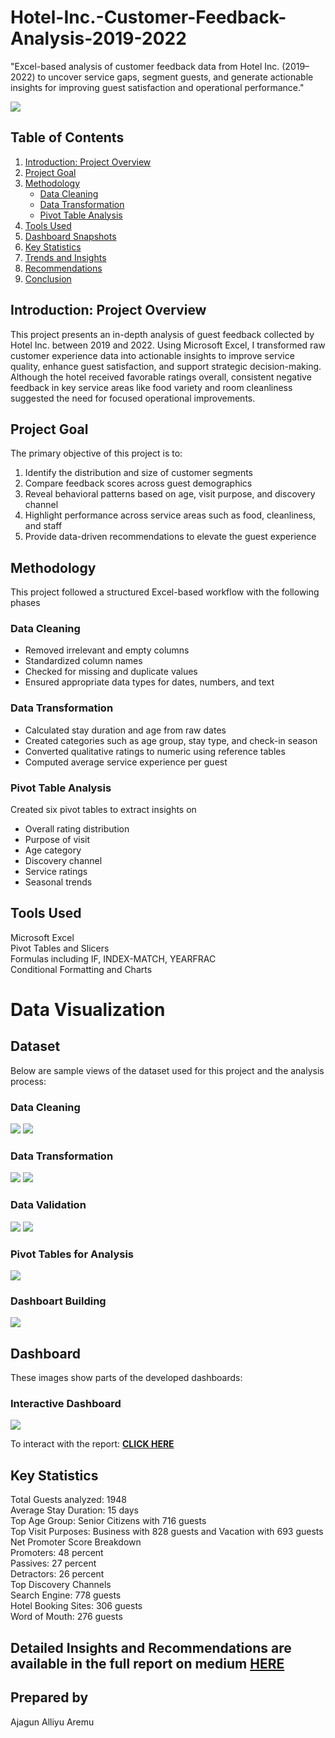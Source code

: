 # Hotel-Inc.-Customer-Feedback-Analysis-2019-2022
"Excel-based analysis of customer feedback data from Hotel Inc. (2019–2022) to uncover service gaps, segment guests, and generate actionable insights for improving guest satisfaction and operational performance."

![](person-ordering-food-restaurant.jpg)

## Table of Contents

1. [Introduction: Project Overview](#introduction-project-overview)  
2. [Project Goal](#project-goal)  
3. [Methodology](#methodology)  
    - [Data Cleaning](#data-cleaning)  
    - [Data Transformation](#data-transformation)  
    - [Pivot Table Analysis](#pivot-table-analysis)  
4. [Tools Used](#tools-used)  
5. [Dashboard Snapshots](#dashboard-snapshots)  
6. [Key Statistics](#key-statistics)  
7. [Trends and Insights](#trends-and-insights)  
8. [Recommendations](#recommendations)  
9. [Conclusion](#conclusion)  


## Introduction: Project Overview

This project presents an in-depth analysis of guest feedback collected by Hotel Inc. between 2019 and 2022. Using Microsoft Excel, I transformed raw customer experience data into actionable insights to improve service quality, enhance guest satisfaction, and support strategic decision-making. Although the hotel received favorable ratings overall, consistent negative feedback in key service areas like food variety and room cleanliness suggested the need for focused operational improvements.

## Project Goal

The primary objective of this project is to:

1. Identify the distribution and size of customer segments
2. Compare feedback scores across guest demographics
3. Reveal behavioral patterns based on age, visit purpose, and discovery channel
4. Highlight performance across service areas such as food, cleanliness, and staff
5. Provide data-driven recommendations to elevate the guest experience

## Methodology

This project followed a structured Excel-based workflow with the following phases

### Data Cleaning

- Removed irrelevant and empty columns
- Standardized column names
- Checked for missing and duplicate values
- Ensured appropriate data types for dates, numbers, and text

### Data Transformation

- Calculated stay duration and age from raw dates
- Created categories such as age group, stay type, and check-in season
- Converted qualitative ratings to numeric using reference tables
- Computed average service experience per guest

### Pivot Table Analysis

Created six pivot tables to extract insights on  
- Overall rating distribution
- Purpose of visit
- Age category
- Discovery channel
- Service ratings
- Seasonal trends

## Tools Used

Microsoft Excel  
Pivot Tables and Slicers  
Formulas including IF, INDEX-MATCH, YEARFRAC  
Conditional Formatting and Charts

# Data Visualization
## Dataset
Below are sample views of the dataset used for this project and the analysis process:

### Data Cleaning
![](datacleaningpocess.png)
![](datacleaningprocess2.png)

### Data Transformation 
![](datatransformation.png)
![](datatransformation2.png)

### Data Validation
![](datavalidation.png)
![](datavalidation2.png)

### Pivot Tables for Analysis
![](pivotTables.png)

### Dashboart Building
![](ReportonExcel.png)


## Dashboard 
These images show parts of the developed dashboards: 

### Interactive Dashboard 
![](Reportpage.png)


To interact with the report: [**CLICK HERE**]()

## Key Statistics

Total Guests analyzed: 1948  
Average Stay Duration: 15 days  
Top Age Group: Senior Citizens with 716 guests  
Top Visit Purposes: Business with 828 guests and Vacation with 693 guests  
Net Promoter Score Breakdown  
Promoters: 48 percent  
Passives: 27 percent  
Detractors: 26 percent  
Top Discovery Channels  
Search Engine: 778 guests  
Hotel Booking Sites: 306 guests  
Word of Mouth: 276 guests

## Detailed Insights and Recommendations are available in the full report on medium [**HERE**](https://medium.com/@ajagunalliyu/customer-feedback-analysis-for-hotel-inc-using-excel-c1319f9d0451)


## Prepared by
Ajagun Alliyu Aremu  
